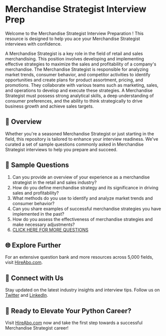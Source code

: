 # Merchandise Strategist Interview Prep

Welcome to the Merchandise Strategist Interview Preparation ! This resource is designed to help you ace your Merchandise Strategist interviews with confidence.

A Merchandise Strategist is a key role in the field of retail and sales merchandising. This position involves developing and implementing effective strategies to maximize the sales and profitability of a company's merchandise. The Merchandise Strategist is responsible for analyzing market trends, consumer behavior, and competitor activities to identify opportunities and create plans for product assortment, pricing, and promotions. They collaborate with various teams such as marketing, sales, and operations to develop and execute these strategies. A Merchandise Strategist must possess strong analytical skills, a deep understanding of consumer preferences, and the ability to think strategically to drive business growth and achieve sales targets.

## 🚀 Overview

Whether you're a seasoned Merchandise Strategist or just starting in the field, this repository is tailored to enhance your interview readiness. We've curated a set of sample questions commonly asked in Merchandise Strategist interviews to help you prepare and succeed.

## 📝 Sample Questions

1. Can you provide an overview of your experience as a merchandise strategist in the retail and sales industry?
2. How do you define merchandise strategy and its significance in driving sales and profitability?
3. What methods do you use to identify and analyze market trends and consumer behavior?
4. Can you share examples of successful merchandise strategies you have implemented in the past?
5. How do you assess the effectiveness of merchandise strategies and make necessary adjustments?
6. [CLICK HERE FOR MORE QUESTIONS](https://hireabo.com/job/22_3_21/Merchandise%20Strategist)

## 🌐 Explore Further

For an extensive question bank and more resources across 5,000 fields, visit [HireAbo.com](https://www.hireabo.com).

## 📱 Connect with Us

Stay updated on the latest industry insights and interview tips. Follow us on [Twitter](https://twitter.com/hireabo) and [LinkedIn](https://www.linkedin.com/in/hire-abo-3609972a8/).

## 🚀 Ready to Elevate Your Python Career?

Visit [HireAbo.com](https://www.hireabo.com) now and take the first step towards a successful Merchandise Strategist career!